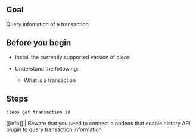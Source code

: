 ## Goal

Query infomation of a transaction

## Before you begin

* Install the currently supported version of cleos

* Understand the following:

  * What is a transaction

## Steps

```shell
cleos get transaction id
```

[[info]]
| Beware that you need to connect a nodeos that enable history API plugin to query transaction information